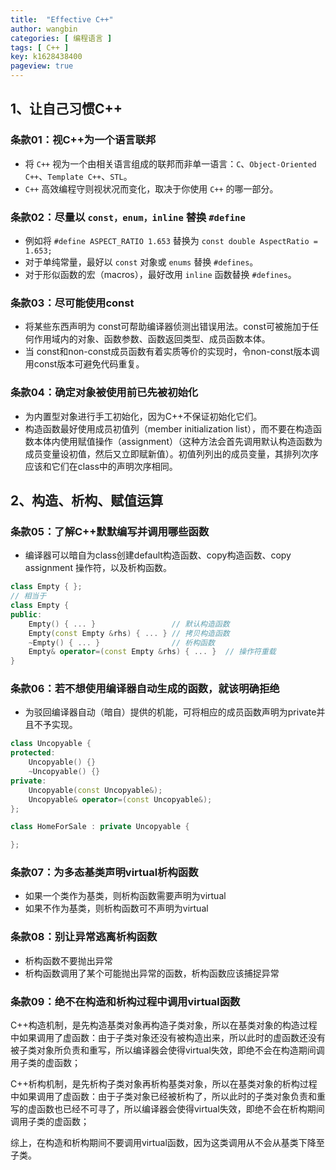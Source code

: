 ```yaml
---
title:  "Effective C++"
author: wangbin
categories: [ 编程语言 ]
tags: [ C++ ]
key: k1628438400
pageview: true
---
```


## 1、让自己习惯C++

### 条款01：视C++为一个语言联邦
- 将 `C++` 视为一个由相关语言组成的联邦而非单一语言：`C`、`Object-Oriented C++`、`Template C++`、`STL`。
- `C++` 高效编程守则视状况而变化，取决于你使用 `C++` 的哪一部分。

### 条款02：尽量以 `const，enum，inline` 替换 `#define`
- 例如将 `#define ASPECT_RATIO 1.653` 替换为 `const double AspectRatio = 1.653;`
- 对于单纯常量，最好以 `const` 对象或 `enums` 替换 `#defines`。
- 对于形似函数的宏（macros），最好改用 `inline` 函数替换 `#defines`。

### 条款03：尽可能使用const
- 将某些东西声明为 const可帮助编译器侦测出错误用法。const可被施加于任何作用域内的对象、函数参数、函数返回类型、成员函数本体。
- 当 const和non-const成员函数有着实质等价的实现时，令non-const版本调用const版本可避免代码重复。

### 条款04：确定对象被使用前已先被初始化
- 为内置型对象进行手工初始化，因为C++不保证初始化它们。
- 构造函数最好使用成员初值列（member initialization list），而不要在构造函数本体内使用赋值操作（assignment）（这种方法会首先调用默认构造函数为成员变量设初值，然后又立即赋新值）。初值列列出的成员变量，其排列次序应该和它们在class中的声明次序相同。

## 2、构造、析构、赋值运算

### 条款05：了解C++默默编写并调用哪些函数
- 编译器可以暗自为class创建default构造函数、copy构造函数、copy assignment 操作符，以及析构函数。

```cpp
class Empty { };
// 相当于
class Empty {
public:
    Empty() { ... }                 // 默认构造函数
    Empty(const Empty &rhs) { ... } // 拷贝构造函数
    ~Empty() { ... }                // 析构函数
    Empty& operator=(const Empty &rhs) { ... }  // 操作符重载
}
```

### 条款06：若不想使用编译器自动生成的函数，就该明确拒绝
- 为驳回编译器自动（暗自）提供的机能，可将相应的成员函数声明为private并且不予实现。

```cpp
class Uncopyable {
protected:
    Uncopyable() {}
    ~Uncopyable() {}
private:
    Uncopyable(const Uncopyable&);
    Uncopyable& operator=(const Uncopyable&);
};

class HomeForSale : private Uncopyable {

};
```

### 条款07：为多态基类声明virtual析构函数
- 如果一个类作为基类，则析构函数需要声明为virtual
- 如果不作为基类，则析构函数可不声明为virtual

### 条款08：别让异常逃离析构函数
- 析构函数不要抛出异常
- 析构函数调用了某个可能抛出异常的函数，析构函数应该捕捉异常

### 条款09：绝不在构造和析构过程中调用virtual函数
C++构造机制，是先构造基类对象再构造子类对象，所以在基类对象的构造过程中如果调用了虚函数：由于子类对象还没有被构造出来，所以此时的虚函数还没有被子类对象所负责和重写，所以编译器会使得virtual失效，即绝不会在构造期间调用子类的虚函数；

C++析构机制，是先析构子类对象再析构基类对象，所以在基类对象的析构过程中如果调用了虚函数：由于子类对象已经被析构了，所以此时的子类对象负责和重写的虚函数也已经不可寻了，所以编译器会使得virtual失效，即绝不会在析构期间调用子类的虚函数；

综上，在构造和析构期间不要调用virtual函数，因为这类调用从不会从基类下降至子类。